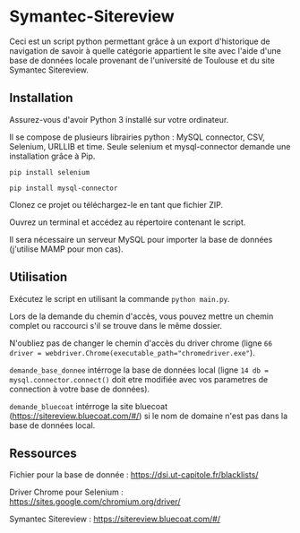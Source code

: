 # Symantec-Sitereview 

Ceci est un script python permettant grâce à un export d'historique de navigation de savoir à quelle catégorie appartient le site avec l'aide d'une base de données locale provenant de l'université de Toulouse et du site Symantec Sitereview.

## Installation

Assurez-vous d'avoir Python 3 installé sur votre ordinateur.

Il se compose de plusieurs librairies python : MySQL connector, CSV, Selenium, URLLIB et time. Seule selenium et mysql-connector demande une installation grâce à Pip.

`
pip install selenium
`

`
pip install mysql-connector
`

Clonez ce projet ou téléchargez-le en tant que fichier ZIP.

Ouvrez un terminal et accédez au répertoire contenant le script.

Il sera nécessaire un serveur MySQL pour importer la base de données (j'utilise MAMP pour mon cas).

## Utilisation

Exécutez le script en utilisant la commande `python main.py`.

Lors de la demande du chemin d'accès, vous pouvez mettre un chemin complet ou raccourci s'il se trouve dans le même dossier.

N'oubliez pas de changer le chemin d'accès du driver chrome (ligne `66 driver = webdriver.Chrome(executable_path="chromedriver.exe"`).

`demande_base_donnee` intérroge la base de données local (ligne `14 db = mysql.connector.connect()` doit etre modifiée avec vos parametres de connection à votre base de données).

`demande_bluecoat` intérroge la site bluecoat (https://sitereview.bluecoat.com/#/) si le nom de domaine n'est pas dans la base de données local.

## Ressources 

Fichier pour la base de donnée : https://dsi.ut-capitole.fr/blacklists/

Driver Chrome pour Selenium : https://sites.google.com/chromium.org/driver/

Symantec Sitereview : https://sitereview.bluecoat.com/#/

